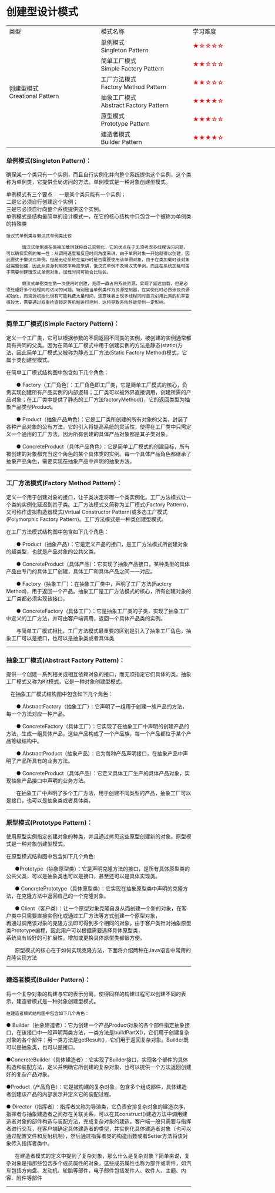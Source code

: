 # 创建型设计模式

<table  style="width: 1000px;  ">
    <tr>
        <td width=10%  > 类型  </td>
        <td width=10% >模式名称</td>
        <td width=10% > 学习难度</td>
        <td width=10% > 使用频率</td>
    </tr>
    <tr>
        <td rowspan="7">创建型模式  <br> Creational Pattern </td>
    </tr>
    <tr>
        <td>单例模式 <br>  Singleton Pattern  </td>
        <td> <font color=red >★☆☆☆☆</font></td>
        <td> <font color=red >★★★★☆</td>
    </tr>
     <tr>
            <td>简单工厂模式  <br>  Simple Factory Pattern  </td>
            <td> <font color=red > ★★☆☆☆</td>
            <td> <font color=red >★★★☆☆</td>
     </tr>
<tr>
        <td>工厂方法模式 <br>  Factory Method Pattern  </td>
        <td> <font color=red > ★★☆☆☆</td>
        <td> <font color=red >★★★★★</td>
    </tr>
 <tr>
        <td>抽象工厂模式 <br>  Abstract Factory Pattern  </td>
        <td> <font color=red > ★★★★☆</td>
        <td> <font color=red >★★★★★</td>
    </tr>
 <tr>
        <td>原型模式 <br>  Prototype Pattern  </td>
        <td> <font color=red > ★★★☆☆</td>
        <td> <font color=red >★★★☆☆</td>
    </tr>
 <tr>
        <td>建造者模式 <br>  Builder Pattern  </td>
        <td> <font color=red > ★★★★☆</td>
        <td> <font color=red >★★☆☆☆</td>
    </tr>
</table>

###  单例模式(Singleton Pattern)：  
  确保某一个类只有一个实例，而且自行实例化并向整个系统提供这个实例，这个类称为单例类，它提供全局访问的方法。单例模式是一种对象创建型模式。  
  
  单例模式有三个要点：
  一是某个类只能有一个实例；  
  二是它必须自行创建这个实例；  
  三是它必须自行向整个系统提供这个实例。  
  单例模式是结构最简单的设计模式一，在它的核心结构中只包含一个被称为单例类的特殊类  
  
    
    饿汉式单例类与懒汉式单例类比较
    
          饿汉式单例类在类被加载时就将自己实例化，它的优点在于无须考虑多线程访问问题，可以确保实例的唯一性；从调用速度和反应时间角度来讲，由于单例对象一开始就得以创建，因此要优于懒汉式单例。但是无论系统在运行时是否需要使用该单例对象，由于在类加载时该对象就需要创建，因此从资源利用效率角度来讲，饿汉式单例不及懒汉式单例，而且在系统加载时由于需要创建饿汉式单例对象，加载时间可能会比较长。
    
          懒汉式单例类在第一次使用时创建，无须一直占用系统资源，实现了延迟加载，但是必须处理好多个线程同时访问的问题，特别是当单例类作为资源控制器，在实例化时必然涉及资源初始化，而资源初始化很有可能耗费大量时间，这意味着出现多线程同时首次引用此类的机率变得较大，需要通过双重检查锁定等机制进行控制，这将导致系统性能受到一定影响。
   
---
  
### 简单工厂模式(Simple Factory Pattern)：  
  定义一个工厂类，它可以根据参数的不同返回不同类的实例，被创建的实例通常都具有共同的父类。因为在简单工厂模式中用于创建实例的方法是静态(static)方法，因此简单工厂模式又被称为静态工厂方法(Static Factory Method)模式，它属于类创建型模式。
  
   在简单工厂模式结构图中包含如下几个角色：
  
         ● Factory（工厂角色）：工厂角色即工厂类，它是简单工厂模式的核心，负责实现创建所有产品实例的内部逻辑；工厂类可以被外界直接调用，创建所需的产品对象；在工厂类中提供了静态的工厂方法factoryMethod()，它的返回类型为抽象产品类型Product。
  
         ● Product（抽象产品角色）：它是工厂类所创建的所有对象的父类，封装了各种产品对象的公有方法，它的引入将提高系统的灵活性，使得在工厂类中只需定义一个通用的工厂方法，因为所有创建的具体产品对象都是其子类对象。
  
         ● ConcreteProduct（具体产品角色）：它是简单工厂模式的创建目标，所有被创建的对象都充当这个角色的某个具体类的实例。每一个具体产品角色都继承了抽象产品角色，需要实现在抽象产品中声明的抽象方法。


---

 ### 工厂方法模式(Factory Method Pattern)：  
 定义一个用于创建对象的接口，让子类决定将哪一个类实例化。工厂方法模式让一个类的实例化延迟到其子类。工厂方法模式又简称为工厂模式(Factory Pattern)，又可称作虚拟构造器模式(Virtual Constructor Pattern)或多态工厂模式(Polymorphic Factory Pattern)。工厂方法模式是一种类创建型模式。
  
   在工厂方法模式结构图中包含如下几个角色：
  
         ● Product（抽象产品）：它是定义产品的接口，是工厂方法模式所创建对象的超类型，也就是产品对象的公共父类。
  
         ● ConcreteProduct（具体产品）：它实现了抽象产品接口，某种类型的具体产品由专门的具体工厂创建，具体工厂和具体产品之间一一对应。
  
         ● Factory（抽象工厂）：在抽象工厂类中，声明了工厂方法(Factory Method)，用于返回一个产品。抽象工厂是工厂方法模式的核心，所有创建对象的工厂类都必须实现该接口。
  
         ● ConcreteFactory（具体工厂）：它是抽象工厂类的子类，实现了抽象工厂中定义的工厂方法，并可由客户端调用，返回一个具体产品类的实例。
  
         与简单工厂模式相比，工厂方法模式最重要的区别是引入了抽象工厂角色，抽象工厂可以是接口，也可以是抽象类或者具体类



---


 ###   抽象工厂模式(Abstract Factory Pattern)：  
 提供一个创建一系列相关或相互依赖对象的接口，而无须指定它们具体的类。抽象工厂模式又称为Kit模式，它是一种对象创建型模式。  
 
 
    在抽象工厂模式结构图中包含如下几个角色：
 
        ● AbstractFactory（抽象工厂）：它声明了一组用于创建一族产品的方法，每一个方法对应一种产品。
 
        ● ConcreteFactory（具体工厂）：它实现了在抽象工厂中声明的创建产品的方法，生成一组具体产品，这些产品构成了一个产品族，每一个产品都位于某个产品等级结构中。
 
        ● AbstractProduct（抽象产品）：它为每种产品声明接口，在抽象产品中声明了产品所具有的业务方法。
 
        ● ConcreteProduct（具体产品）：它定义具体工厂生产的具体产品对象，实现抽象产品接口中声明的业务方法。
 
        在抽象工厂中声明了多个工厂方法，用于创建不同类型的产品，抽象工厂可以是接口，也可以是抽象类或者具体类，


 ---
 
   
###   原型模式(Prototype  Pattern)：  
   使用原型实例指定创建对象的种类，并且通过拷贝这些原型创建新的对象。原型模式是一种对象创建型模式。  
     
     
在原型模式结构图中包含如下几个角色:
   
         ●Prototype（抽象原型类）：它是声明克隆方法的接口，是所有具体原型类的公共父类，可以是抽象类也可以是接口，甚至还可以是具体实现类。
   
         ● ConcretePrototype（具体原型类）：它实现在抽象原型类中声明的克隆方法，在克隆方法中返回自己的一个克隆对象。
   
         ● Client（客户类）：让一个原型对象克隆自身从而创建一个新的对象，在客户类中只需要直接实例化或通过工厂方法等方式创建一个原型对象，  
   再通过调用该对象的克隆方法即可得到多个相同的对象。由于客户类针对抽象原型类Prototype编程，因此用户可以根据需要选择具体原型类，  
   系统具有较好的可扩展性，增加或更换具体原型类都很方便。
   
         原型模式的核心在于如何实现克隆方法，下面将介绍两种在Java语言中常用的克隆实现方法
   
   
   ---
   
    
### 建造者模式(Builder Pattern)：  
将一个复杂对象的构建与它的表示分离，使得同样的构建过程可以创建不同的表示。建造者模式是一种对象创建型模式。
   
    在建造者模式结构图中包含如下几个角色：
   
   ● Builder（抽象建造者）：它为创建一个产品Product对象的各个部件指定抽象接口，在该接口中一般声明两类方法，一类方法是buildPartX()，它们用于创建复杂对象的各个部件；另一类方法是getResult()，它们用于返回复杂对象。Builder既可以是抽象类，也可以是接口。
   
   ●ConcreteBuilder（具体建造者）：它实现了Builder接口，实现各个部件的具体构造和装配方法，定义并明确它所创建的复杂对象，也可以提供一个方法返回创建好的复杂产品对象。
   
   ●Product（产品角色）：它是被构建的复杂对象，包含多个组成部件，具体建造者创建该产品的内部表示并定义它的装配过程。
   
   ● Director（指挥者）：指挥者又称为导演类，它负责安排复杂对象的建造次序，指挥者与抽象建造者之间存在关联关系，可以在其construct()建造方法中调用建造者对象的部件构造与装配方法，完成复杂对象的建造。客户端一般只需要与指挥者进行交互，在客户端确定具体建造者的类型，并实例化具体建造者对象（也可以通过配置文件和反射机制），然后通过指挥者类的构造函数或者Setter方法将该对象传入指挥者类中。
   
         在建造者模式的定义中提到了复杂对象，那么什么是复杂对象？简单来说，复杂对象是指那些包含多个成员属性的对象，这些成员属性也称为部件或零件，如汽车包括方向盘、发动机、轮胎等部件，电子邮件包括发件人、收件人、主题、内容、附件等部件
   
   
   ---